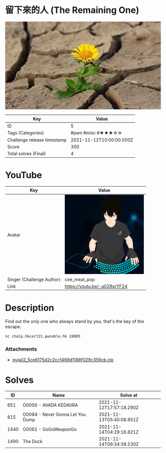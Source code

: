 # 留下來的人 (The Remaining One)

![](../thumbnail/5.jpg)

| Key | Value |
| --- | ----- |
| ID | 5 |
| Tags (Categories) | #pwn #misc #★★★☆☆ |
| Challenge release timestamp | 2021-11-12T10:00:00.000Z |
| Score | 300 |
| Total solves (Final) | 4 |

# YouTube

| Key | Value |
| --- | ----- |
| Avatar | ![](../avatar/cire_meat_pop.jpg)
| Singer (Challenge Author) | cire_meat_pop |
| Link | https://youtu.be/-a02RxrYF24 |

# Description

Find out the only one who always stand by you, that's the key of the escape.

```bash
nc chalp.hkcert21.pwnable.hk 28005
```

### Attachments

- [pyjail2_5ce6175d2c2cc1469d1188f029c356cb.zip](./pyjail2_5ce6175d2c2cc1469d1188f029c356cb.zip)

# Solves
| ID | Name | Solve at |
| --- | ---- | -------- |
| 651 | O0056 - AVADA KEDAVRA | 2021-11-12T17:57:18.290Z |
| 815 | O0084 - Never Gonna Let You Dump | 2021-11-13T05:40:08.951Z |
| 1440 | O0061 - GoGoWeaponGo | 2021-11-14T04:29:16.821Z |
| 1490 | The Duck | 2021-11-14T06:34:38.530Z |